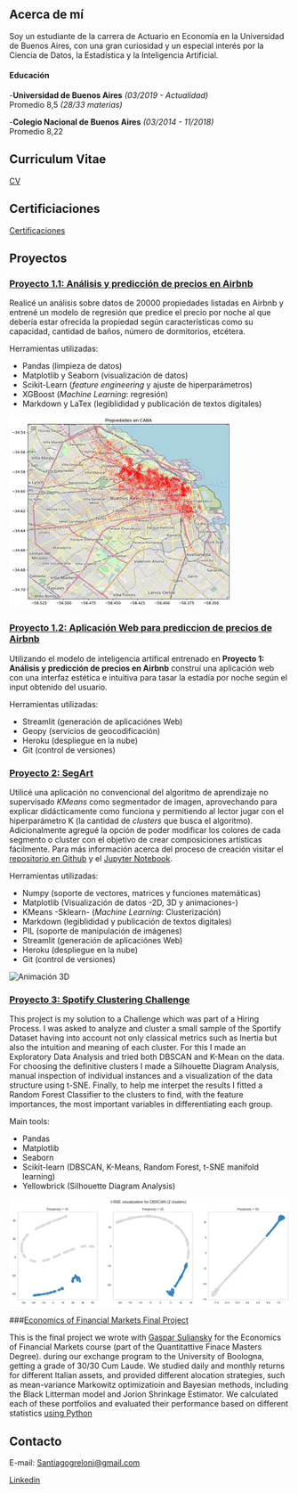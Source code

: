 ## Acerca de mí

Soy un estudiante de la carrera de Actuario en Economía en la Universidad de Buenos Aires, con una gran curiosidad y un especial interés por la Ciencia de Datos, la Estadística y la Inteligencia Artificial. 

#### Educación

-**Universidad de Buenos Aires** *(03/2019 - Actualidad)*   
Promedio 8,5 *(28/33 materias)*


-**Colegio Nacional de Buenos Aires** *(03/2014 - 11/2018)*  
Promedio 8,22 


## Curriculum Vitae

[CV](https://drive.google.com/file/d/1et4YOYs3aJySvBQDTHJUBVC_vf2R_G4x/view?usp=sharing)


## Certificiaciones
[Certificaciones](Certificaciones)

## Proyectos

### [Proyecto 1.1:  Análisis y predicción de precios en Airbnb](https://github.com/SGreloni/prediccion-precios-Airbnb/blob/master/Predictor%20de%20precios%20de%20Airbnb%20.ipynb)

Realicé un análisis sobre datos de 20000 propiedades listadas en Airbnb y entrené un modelo de regresión que predice el precio por noche al que debería estar ofrecida la propiedad según características como su capacidad, cantidad de baños, número de dormitorios, etcétera.

Herramientas utilizadas:
* Pandas (limpieza de datos)
* Matplotlib y Seaborn (visualización de datos)
* Scikit-Learn (*feature engineering* y ajuste de hiperparámetros)
* XGBoost (*Machine Learning*: regresión)
* Markdown y LaTex (legiblididad y publicación de textos digitales)

![Disposición de propiedades de Airbnb en CABA](Proyectos%20(img)/Mapa%20airbnb.png)

### [Proyecto 1.2:  Aplicación Web para prediccion de precios de Airbnb](https://sgreloni-prediccion-precios-airbnb-streamlit-7qdwlt.streamlit.app/)

Utilizando el modelo de inteligencia artifical entrenado en **Proyecto 1: Análisis y predicción de precios en Airbnb** construí una aplicación web con una interfaz estética e intuitiva para tasar la estadía por noche según el input obtenido del usuario.

Herramientas utilizadas:
* Streamlit (generación de aplicaciónes Web)
* Geopy (servicios de geocodificación)
* Heroku (despliegue en la nube)
* Git (control de versiones)

### [Proyecto 2: SegArt](https://sgreloni-segart-artapp-nvijob.streamlit.app/)

Utilicé una aplicación no convencional del algoritmo de aprendizaje no supervisado *KMeans* como segmentador de imagen, aprovechando para explicar didácticamente como funciona y permitiendo al lector jugar con el hiperparámetro K (la cantidad de *clusters* que busca el algoritmo). Adicionalmente agregué la opción de poder modificar los colores de cada segmento o cluster con el objetivo de crear composiciones artísticas fácilmente. Para más información acerca del proceso de creación visitar el [repositorio en Github](https://github.com/SGreloni/segart) y el [Jupyter Notebook](https://github.com/SGreloni/segart/blob/master/SegArt.ipynb).

Herramientas utilizadas:
* Numpy (soporte de vectores, matrices y funciones matemáticas)
* Matplotlib (Visualización de datos -2D, 3D y animaciones-)
* KMeans -Sklearn- (*Machine Learning*: Clusterización)
* Markdown (legiblididad y publicación de textos digitales)
* PIL (soporte de manipulación de imágenes)
* Streamlit (generación de aplicaciónes Web)
* Heroku (despliegue en la nube)
* Git (control de versiones)

![Animación 3D](Proyectos%20(img)/rotation.gif)

### [Proyecto 3: Spotify Clustering Challenge](https://github.com/SGreloni/Spotify-Clustering-Challenge/blob/main/Hiring%20Process%20Challenge.ipynb)

This project is my solution to a Challenge which was part of a Hiring Process. I was asked to analyze and cluster a small sample of the Sportify Dataset having into account not only classical metrics such as Inertia but also the intuition and meaning of each cluster. For this I made an Exploratory Data Analysis and tried both DBSCAN and K-Mean on the data. For choosing the definitive clusters I made a Silhouette Diagram Analysis, manual inspection of individual instances and a visualization of the data structure using t-SNE. Finally, to help me interpet the results I fitted a Random Forest Classifier to the clusters to find, with the feature importances, the most important variables in differentiating each group.

Main tools:
* Pandas
* Matplotlib
* Seaborn
* Scikit-learn (DBSCAN, K-Means, Random Forest, t-SNE manifold learning)
* Yellowbrick (Silhouette Diagram Analysis)

![Embedding coloured by cluster](Proyectos%20(img)/t-SNE.png)

###[Economics of Financial Markets Final Project](https://github.com/SGreloni/Finance-Portfolio-Optimization-/blob/main/Suliansky%20and%20Greloni%20(Q1).pdf)

This is the final project we wrote with [Gaspar Suliansky](https://ar.linkedin.com/in/gaspar-suliansky-b1420320a) for the Economics of Financial Markets course (part of the Quantitattive Finace Masters Degree). during our exchange program to the University of Boologna, getting a grade of 30/30 Cum Laude.
We studied daily and monthly returns for different Italian assets, and provided different alocation strategies, such as mean-variance Markowitz optimizatioin and Bayesian methods, including the Black Litterman model and Jorion Shrinkage Estimator. We calculated each of these portfolios and evaluated their performance based on different statistics [using Python](https://github.com/SGreloni/Finance-Portfolio-Optimization-/blob/main/Code-Daily.ipynb)



## Contacto

E-mail: Santiagogreloni@gmail.com

[Linkedin](https://www.linkedin.com/in/santiago-greloni-4892a9196) 

